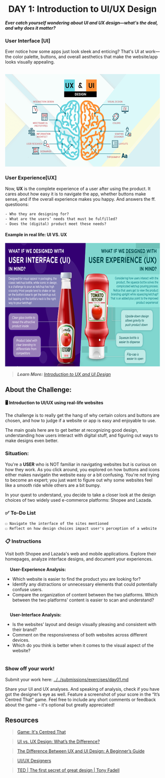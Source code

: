 **<h1 align="center"> DAY 1: Introduction to UI/UX Design </h1>**
**_Ever catch yourself wondering about UI and UX design—what's the deal, and why does it matter?_**

### **User Interface [UI]**

Ever notice how some apps just look sleek and enticing? That's UI at work—the color palette, buttons, and overall aesthetics that make the website/app looks visually appealing.


<p>&nbsp;&nbsp;&nbsp;&nbsp;&nbsp;&nbsp;&nbsp;&nbsp;<img src="../../assets/tutorials/day1-pic1.png" height="300" alt="User Interface"/></p>

### **User Experience[UX]**

Now, **UX** is the complete experience of a user after using the product. It cares about how easy it is to navigate the app, whether buttons make sense, and if the overall experience makes you happy. And answers the ff. questioons:

    - Who they are designing for?
    - What are the users’ needs that must be fulfilled?
    - Does the (digital) product meet these needs?

#### Example in real life: UI VS. UX
<img src="../../assets/tutorials/Day1-pic2.png"  height="400"/> <br>

> **_Learn More:_** [_Introduction to UX and UI Design_](https://bootcamp.uxdesign.cc/basic-introduction-to-user-experience-and-user-interface-design-f0aae08a2b44)

##

## **About the Challenge:**

#### **🖥️ Introduction to UI/UX using real-life websites**

The challenge is to really get the hang of why certain colors and buttons are chosen, and how to judge if a website or app is easy and enjoyable to use.

The main goals here are to get better at recognizing good design, understanding how users interact with digital stuff, and figuring out ways to make designs even better.

### Situation:

You're a **USER** who is NOT familiar in navigating websites but is curious on how they work. As you click around, you explored on how buttons and icons either makes navigatin the website easy or a bit confusing. You're not trying to become an expert; you just want to figure out why some websites feel like a smooth ride while others are a bit bumpy.

In your quest to understand, you decide to take a closer look at the design choices of two widely used e-commerce platforms: Shopee and Lazada.

### ✅ To-Do List

    ☐ Navigate the interface of the sites mentioned
    ☐ Reflect on how design choices impact user's perception of a website

### 📋 Instructions

Visit both Shopee and Lazada's web and mobile applications. Explore their homepages, analyze interface designs, and document your experiences.<br/><br/>
&nbsp;&nbsp;&nbsp;&nbsp;**User-Experience Analysis:**<br/>

-   Which website is easier to find the product you are looking for?
-   Identify any distractions or unnecessary elements that could potentially confuse users.
-   Compare the organization of content between the two platforms. Which between the two platforms’ content is easier to scan and understand?<br/>
    <br/>

&nbsp;&nbsp;&nbsp;&nbsp;**User-Interface Analysis:**

-   Is the websites’ layout and design visually pleasing and consistent with their brand?
-   Comment on the responsiveness of both websites across different devices.
-   Which do you think is better when it comes to the visual aspect of the website?
    <br><br>

### Show off your work!

Submit your work here: <a href="../../submissions/exercises/day01.md" target="_blank">../../submissions/exercises/day01.md</a>

Share your UI and UX analyses. And speaking of analysis, check if you have got the designer’s eye as well. Feature a screenshot of your score in the “It’s Centred That” game. Feel free to include any short comments or feedback about the game – it's optional but greatly appreciated!

## Resources

> <a href="https://www.supremo.co.uk/designers-eye/" target="_blank">Game: It's Centred That</a>

> <a href="https://www.coursera.org/articles/ui-vs-ux-design" target="_blank">UI vs. UX Design: What’s the Difference?</a>

> <a href="https://careerfoundry.com/en/blog/ux-design/the-difference-between-ux-and-ui-design-a-laymans-guide/" target="_blank">The Difference Between UX and UI Design: A Beginner’s Guide</a>

> <a href="https://usfbootcamps.com/blog/ui-ux-design/what-does-a-designer-do/" target="_blank">UI/UX Designers</a>

> <a href="https://youtu.be/9uOMectkCCs?si=MbXBEpeEI_eLu2fB" target="_blank">TED | The first secret of great design | Tony Fadell</a>
